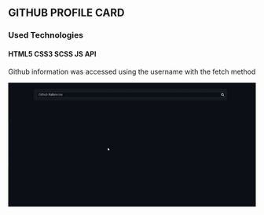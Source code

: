     
<h2>  GITHUB PROFILE CARD </h2>

 <h3> Used Technologies </h3>

 <h4> HTML5 CSS3 SCSS JS API</h4>

 <p>Github information was accessed using the username with the fetch method </p>
 
![](screen.gif) 